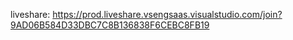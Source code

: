 liveshare: https://prod.liveshare.vsengsaas.visualstudio.com/join?9AD06B584D33DBC7C8B136838F6CEBC8FB19